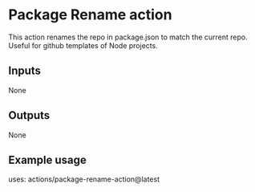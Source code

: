 # Package Rename action

This action renames the repo in package.json to match the current repo.
Useful for github templates of Node projects.

## Inputs

None

## Outputs

None

## Example usage

uses: actions/package-rename-action@latest
